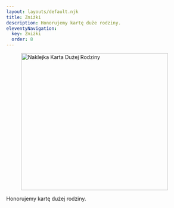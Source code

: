 ```yaml
---
layout: layouts/default.njk
title: Zniżki
description: Honorujemy kartę duże rodziny.
eleventyNavigation:
  key: Zniżki
  order: 8
---
```

<figure class="max-w-lg lg:float-right lg:ml-12 px-6 sm:px-0 mt-3">
<img src="/img/karta-duzej-rodziny.png" alt="Naklejka Karta Dużej Rodziny" class="shadow-lg rotate-r" loading="lazy" width="394" height="368">
</figure>

Honorujemy kartę dużej rodziny.